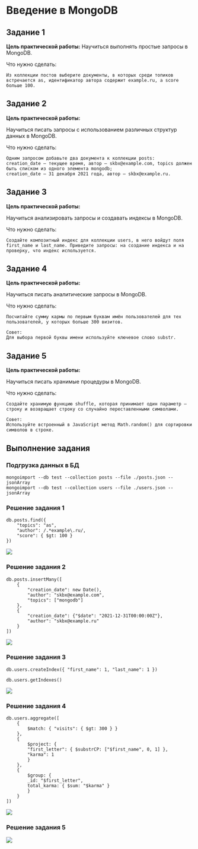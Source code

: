 # Введение в MongoDB

## Задание 1

**Цель практической работы:**
Научиться выполнять простые запросы в MongoDB.

Что нужно сделать:

    Из коллекции постов выберите документы, в которых среди топиков встречается as, идентификатор автора содержит example.ru, а score больше 100.

## Задание 2


**Цель практической работы:**

Научиться писать запросы с использованием различных структур данных в MongoDB.

Что нужно сделать:

    Одним запросом добавьте два документа к коллекции posts:
    creation_date — текущее время, автор — skbx@example.com, topics должен быть списком из одного элемента mongodb;
    creation_date — 31 декабря 2021 года, автор — skbx@example.ru.

## Задание 3

**Цель практической работы:**

Научиться анализировать запросы и создавать индексы в MongoDB.

Что нужно сделать:

    Создайте композитный индекс для коллекции users, в него войдут поля first_name и last_name. Приведите запросы: на создание индекса и на проверку, что индекс используется.

## Задание 4


**Цель практической работы:**

Научиться писать аналитические запросы в MongoDB.

Что нужно сделать:

    Посчитайте сумму кармы по первым буквам имён пользователей для тех пользователей, у которых больше 300 визитов.

    Совет:
    Для выбора первой буквы имени используйте ключевое слово substr.

## Задание 5

**Цель практической работы:**

Научиться писать хранимые процедуры в MongoDB.

Что нужно сделать:

    Создайте хранимую функцию shuffle, которая принимает один параметр — строку и возвращает строку со случайно переставленными символами.

    Совет:
    Используйте встроенный в JavaScript метод Math.random() для сортировки символов в строке.


## Выполнение задания

### Подгрузка данных в БД

    mongoimport --db test --collection posts --file ./posts.json --jsonArray
    mongoimport --db test --collection users --file ./users.json --jsonArray

### Решение задания 1

    db.posts.find({
        "topics": "as", 
        "author": /.*example\.ru/, 
        "score": { $gt: 100 }
    })

![](./images/1.png)

### Решение задания 2

    db.posts.insertMany([
        {
            "creation_date": new Date(),
            "author": "skbx@example.com",
            "topics": ["mongodb"]
        },
        {
            "creation_date": {"$date": "2021-12-31T00:00:00Z"},
            "author": "skbx@example.ru"
        }
    ])

![](./images/2.png)

### Решение задания 3

    db.users.createIndex({ "first_name": 1, "last_name": 1 })

    db.users.getIndexes()

![](./images/3.png)

### Решение задания 4

    db.users.aggregate([
        {
            $match: { "visits": { $gt: 300 } }
        },
        {
            $project: {
            "first_letter": { $substrCP: ["$first_name", 0, 1] },
            "karma": 1
            }
        },
        {
            $group: {
            _id: "$first_letter",
            total_karma: { $sum: "$karma" }
            }
        }
    ])

![](./images/4.png)

### Решение задания 5

![](./images/5.png)